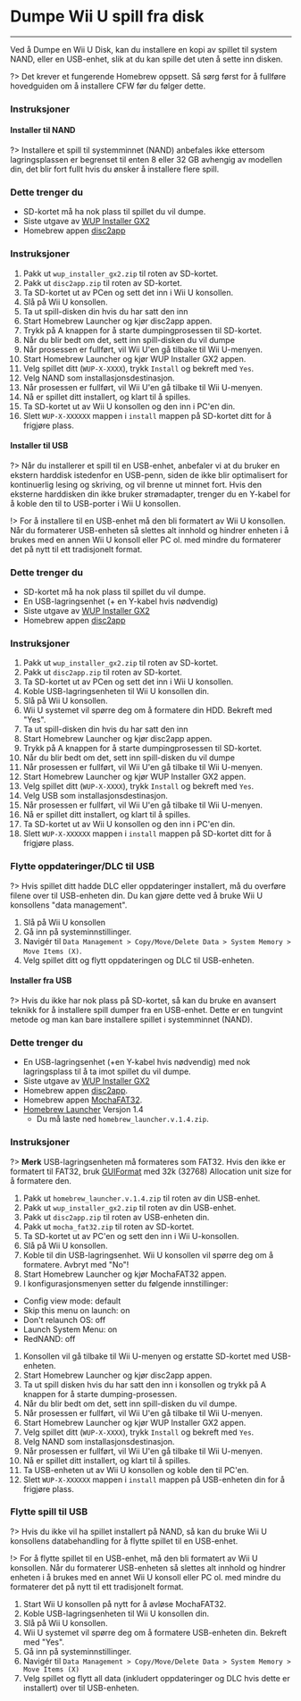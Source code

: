 # Dumpe Wii U spill fra disk
---
Ved å Dumpe en Wii U Disk, kan du installere en kopi av spillet til system NAND, eller en USB-enhet, slik at du kan spille det uten å sette inn disken.

?> Det krever et fungerende Homebrew oppsett. Så sørg først for å fullføre hovedguiden om å installere CFW før du følger dette.

### Instruksjoner

<!-- tabs:start -->

#### **Installer til NAND**

?> Installere et spill til systemminnet (NAND) anbefales ikke ettersom lagringsplassen er begrenset til enten 8 eller 32 GB avhengig av modellen din, det blir fort fullt hvis du ønsker å installere flere spill.

### Dette trenger du

- SD-kortet må ha nok plass til spillet du vil dumpe.
- Siste utgave av [WUP Installer GX2](http://wiiubru.com/appstore/zips/wup_installer_gx2.zip)
- Homebrew appen [disc2app](http://www.wiiubru.com/appstore/zips/disc2app.zip)

### Instruksjoner

1. Pakk ut `wup_installer_gx2.zip` til roten av SD-kortet.
1. Pakk ut `disc2app.zip` til roten av SD-kortet.
1. Ta SD-kortet ut av PCen og sett det inn i Wii U konsollen.
1. Slå på Wii U konsollen.
1. Ta ut spill-disken din hvis du har satt den inn
1. Start Homebrew Launcher og kjør disc2app appen.
1. Trykk på A knappen for å starte dumpingprosessen til SD-kortet.
1. Når du blir bedt om det, sett inn spill-disken du vil dumpe
1. Når prosessen er fullført, vil Wii U'en gå tilbake til Wii U-menyen.
1. Start Homebrew Launcher og kjør WUP Installer GX2 appen.
1. Velg spillet ditt (`WUP-X-XXXX`), trykk `Install` og bekreft med `Yes`.
1. Velg NAND som installasjonsdestinasjon.
1. Når prosessen er fullført, vil Wii U'en gå tilbake til Wii U-menyen.
1. Nå er spillet ditt installert, og klart til å spilles.
1. Ta SD-kortet ut av Wii U konsollen og den inn i PC'en din.
1. Slett `WUP-X-XXXXXX` mappen i `install` mappen på SD-kortet ditt for å frigjøre plass.

#### **Installer til USB**

?> Når du installerer et spill til en USB-enhet, anbefaler vi at du bruker en ekstern harddisk istedenfor en USB-penn, siden de ikke blir optimalisert for kontinuerlig lesing og skriving, og vil brenne ut minnet fort. Hvis den eksterne harddisken din ikke bruker strømadapter, trenger du en Y-kabel for å koble den til to USB-porter i Wii U konsollen.

!> For å installere til en USB-enhet må den bli formatert av Wii U konsollen. Når du formaterer USB-enheten så slettes alt innhold og hindrer enheten i å brukes med en annen Wii U konsoll eller PC ol. med mindre du formaterer det på nytt til ett tradisjonelt format.

### Dette trenger du

- SD-kortet må ha nok plass til spillet du vil dumpe.
- En USB-lagringsenhet (+ en Y-kabel hvis nødvendig)
- Siste utgave av [WUP Installer GX2](http://wiiubru.com/appstore/zips/wup_installer_gx2.zip)
- Homebrew appen [disc2app](http://www.wiiubru.com/appstore/zips/disc2app.zip)

### Instruksjoner

1. Pakk ut `wup_installer_gx2.zip` til roten av SD-kortet.
1. Pakk ut `disc2app.zip` til roten av SD-kortet.
1. Ta SD-kortet ut av PCen og sett det inn i Wii U konsollen.
1. Koble USB-lagringsenheten til Wii U konsollen din.
1. Slå på Wii U konsollen.
1. Wii U systemet vil spørre deg om å formatere din HDD. Bekreft med "Yes".
1. Ta ut spill-disken din hvis du har satt den inn
1. Start Homebrew Launcher og kjør disc2app appen.
1. Trykk på A knappen for å starte dumpingprosessen til SD-kortet.
1. Når du blir bedt om det, sett inn spill-disken du vil dumpe
1. Når prosessen er fullført, vil Wii U'en gå tilbake til Wii U-menyen.
1. Start Homebrew Launcher og kjør WUP Installer GX2 appen.
1. Velg spillet ditt (`WUP-X-XXXX`), trykk `Install` og bekreft med `Yes`.
1. Velg USB som installasjonsdestinasjon.
1. Når prosessen er fullført, vil Wii U'en gå tilbake til Wii U-menyen.
1. Nå er spillet ditt installert, og klart til å spilles.
1. Ta SD-kortet ut av Wii U konsollen og den inn i PC'en din.
1. Slett `WUP-X-XXXXXX` mappen i `install` mappen på SD-kortet ditt for å frigjøre plass.

### Flytte oppdateringer/DLC til USB

?> Hvis spillet ditt hadde DLC eller oppdateringer installert, må du overføre filene over til USB-enheten din. Du kan gjøre dette ved å bruke Wii U konsollens "data management".

1. Slå på Wii U konsollen
1. Gå inn på systeminnstillinger.
1. Navigér til `Data Management > Copy/Move/Delete Data > System Memory > Move Items (X)`.
1. Velg spillet ditt og flytt oppdateringen og DLC til USB-enheten.

#### **Installer fra USB**

?> Hvis du ikke har nok plass på SD-kortet, så kan du bruke en avansert teknikk for å installere spill dumper fra en USB-enhet. Dette er en tungvint metode og man kan bare installere spillet i systemminnet (NAND).

### Dette trenger du
- En USB-lagringsenhet (+en Y-kabel hvis nødvendig) med nok lagringsplass til å ta imot spillet du vil dumpe.
- Siste utgave av [WUP Installer GX2](http://wiiubru.com/appstore/zips/wup_installer_gx2.zip)
- Homebrew appen [disc2app](http://www.wiiubru.com/appstore/zips/disc2app.zip).
- Homebrew appen [MochaFAT32](https://www.wiiubru.com/appstore/zips/mocha_fat32.zip).
- [Homebrew Launcher](https://github.com/dimok789/homebrew_launcher/releases/tag/1.4) Versjon 1.4
  - Du må laste ned `homebrew_launcher.v.1.4.zip`.

### Instruksjoner

?> **Merk** USB-lagringsenheten må formateres som FAT32. Hvis den ikke er formatert til FAT32, bruk [GUIFormat](http://www.ridgecrop.demon.co.uk/index.htm?guiformat.htm) med 32k (32768) Allocation unit size for å formatere den.

1. Pakk ut `homebrew_launcher.v.1.4.zip` til roten av din USB-enhet.
1. Pakk ut `wup_installer_gx2.zip` til roten av din USB-enhet.
1. Pakk ut `disc2app.zip` til roten av USB-enheten din.
1. Pakk ut `mocha_fat32.zip` til roten av SD-kortet.
1. Ta SD-kortet ut av PC'en og sett den inn i Wii U-konsollen.
1. Slå på Wii U konsollen.
1. Koble til din USB-lagringsenhet. Wii U konsollen vil spørre deg om å formatere. Avbryt med "No"!
1. Start Homebrew Launcher og kjør MochaFAT32 appen.
1. I konfigurasjonsmenyen setter du følgende innstillinger:
  - Config view mode: default
  - Skip this menu on launch: on
  - Don't relaunch OS: off
  - Launch System Menu: on
  - RedNAND: off
1. Konsollen vil gå tilbake til Wii U-menyen og erstatte SD-kortet med USB-enheten.
1. Start Homebrew Launcher og kjør disc2app appen.
1. Ta ut spill disken hvis du har satt den inn i konsollen og trykk på A knappen for å starte dumping-prosessen.
1. Når du blir bedt om det, sett inn spill-disken du vil dumpe.
1. Når prosessen er fullført, vil Wii U'en gå tilbake til Wii U-menyen.
1. Start Homebrew Launcher og kjør WUP Installer GX2 appen.
1. Velg spillet ditt (`WUP-X-XXXX`), trykk `Install` og bekreft med `Yes`.
1. Velg NAND som installasjonsdestinasjon.
1. Når prosessen er fullført, vil Wii U'en gå tilbake til Wii U-menyen.
1. Nå er spillet ditt installert, og klart til å spilles.
1. Ta USB-enheten ut av Wii U konsollen og koble den til PC'en.
2. Slett `WUP-X-XXXXXX` mappen i `install` mappen på USB-enheten din for å frigjøre plass.

### Flytte spill til USB

?> Hvis du ikke vil ha spillet installert på NAND, så kan du bruke Wii U konsollens databehandling for å flytte spillet til en USB-enhet.

!> For å flytte spillet til en USB-enhet, må den bli formatert av Wii U konsollen. Når du formaterer USB-enheten så slettes alt innhold og hindrer enheten i å brukes med en annet Wii U konsoll eller PC ol. med mindre du formaterer det på nytt til ett tradisjonelt format.

1. Start Wii U konsollen på nytt for å avløse MochaFAT32.
1. Koble USB-lagringsenheten til Wii U konsollen din.
1. Slå på Wii U konsollen.
1. Wii U systemet vil spørre deg om å formatere USB-enheten din. Bekreft med "Yes".
1. Gå inn på systeminnstillinger.
1. Navigér til `Data Management > Copy/Move/Delete Data > System Memory > Move Items (X)`
1. Velg spillet og flytt all data (inkludert oppdateringer og DLC hvis dette er installert) over til USB-enheten.

<!-- tabs:end -->